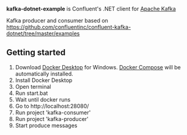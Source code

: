 **kafka-dotnet-example** is Confluent's .NET client for [Apache Kafka](http://kafka.apache.org/)

Kafka producer and consumer based on https://github.com/confluentinc/confluent-kafka-dotnet/tree/master/examples

## Getting started
1. Download [Docker Desktop](https://www.docker.com/products/docker-desktop/) for Windows. [Docker Compose](https://docs.docker.com/compose/) will be automatically installed.
2. Install Docker Desktop
3. Open terminal
4. Run start.bat
5. Wait until docker runs
6. Go to http://localhost:28080/
7. Run project 'kafka-consumer'
8. Run project 'kafka-producer'
9. Start produce messages